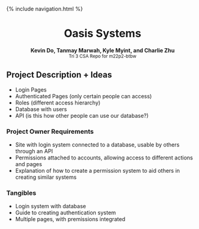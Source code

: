 {% include navigation.html %}

<h1 align="center">Oasis Systems</h1>
<p align="center">
  <b>Kevin Do, Tanmay Marwah, Kyle Myint, and Charlie Zhu</b> <br>
  <sub>Tri 3 CSA Repo for m22p2-btbw</sub>
</p>

## Project Description + Ideas
- Login Pages
- Authenticated Pages (only certain people can access)
- Roles (different access hierarchy)
- Database with users
- API (is this how other people can use our database?)


### Project Owner Requirements
- Site with login system connected to a database, usable by others through an API
- Permissions attached to accounts, allowing access to different actions and pages
- Explanation of how to create a permission system to aid others in creating similar systems

### Tangibles
- Login system with database
- Guide to creating authentication system
- Multiple pages, with premissions integrated
